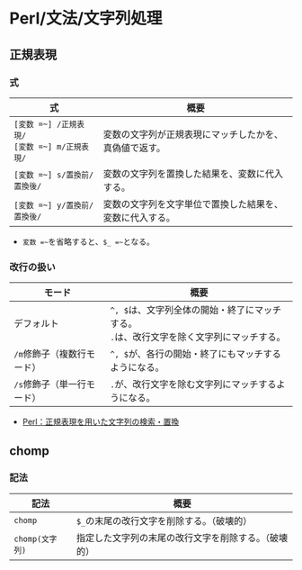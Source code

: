 # Perl/文法/文字列処理

## 正規表現

### 式

| 式                                                  | 概要                                                     |
| --------------------------------------------------- | -------------------------------------------------------- |
| `[変数 =~] /正規表現/`<br />`[変数 =~] m/正規表現/` | 変数の文字列が正規表現にマッチしたかを、真偽値で返す。   |
| `[変数 =~] s/置換前/置換後/`                        | 変数の文字列を置換した結果を、変数に代入する。           |
| `[変数 =~] y/置換前/置換後/`                        | 変数の文字列を文字単位で置換した結果を、変数に代入する。 |

- `変数 =~`を省略すると、`$_ =~`となる。

### 改行の扱い

| モード                     | 概要                                                         |
| -------------------------- | ------------------------------------------------------------ |
| デフォルト                 | `^, $`は、文字列全体の開始・終了にマッチする。<br />`.`は、改行文字を除く文字列にマッチする。 |
| `/m`修飾子（複数行モード） | `^, $`が、各行の開始・終了にもマッチするようになる。         |
| `/s`修飾子（単一行モード） | `.`が、改行文字を除む文字列にマッチするようになる。          |

- [Perl：正規表現を用いた文字列の検索・置換](https://www.bold.ne.jp/engineer-club/perl-regular-expression)

## chomp

### 記法

| 記法            | 概要                                                 |
| --------------- | ---------------------------------------------------- |
| `chomp`         | `$_`の末尾の改行文字を削除する。（破壊的）           |
| `chomp(文字列)` | 指定した文字列の末尾の改行文字を削除する。（破壊的） |
